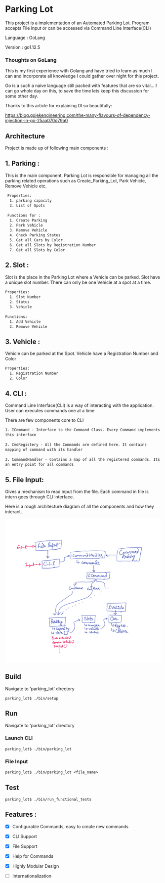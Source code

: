 # Parking Lot

This project is a implementation of an Automated Parking Lot.
Program accepts File input or can be accessed via Command Line Interface(CLI)

Language : GoLang

Version : go1.12.5


### Thoughts on GoLang
This is my first experience with Golang and have tried to learn as much I can and incorporate all knowledge I could gather over night for this project. 

Go is a such a naive language still packed with features that are so vital...
I can go whole day on this, to save the time lets keep this discussion for some other day.

Thanks to this article for explaining DI so beautifully:

https://blog.gojekengineering.com/the-many-flavours-of-dependency-injection-in-go-25aa070d79a0
  


## Architecture

Project is made up of following main components : 

## 1. Parking : 
 
   This is the main component. Parking Lot is responsible for managing all the parking related operations such as Create_Parking_Lot, Park Vehicle, Remove Vehicle etc.

     Properties:
      1. parking capacity
      2. List of Spots

     Functions for :  
      1. Create Parking
      2. Park Vehicle
      3. Remove Vehicle
      4. Check Parking Status
      5. Get all Cars by Color
      6. Get all Slots by Registration Number
      7. Get all Slots by Color

## 2. Slot : 

  Slot is the place in the Parking Lot where a Vehicle can be parked. Slot have a unique slot number. There can only be one Vehicle at a spot at a time.

    Properties:
      1. Slot Number
      2. Status
      3. Vehicle

    Functions: 
      1. Add Vehicle
      2. Remove Vehicle
    
## 3. Vehicle :

  Vehicle can be parked at the Spot. Vehicle have a Registration Number and Color

    Properties:
      1. Registration Number
      2. Color
   
## 4. CLI :

  Command Line Interface(CLI) is a way of interacting with the application.
  User can executes commands one at a time

  There are few components core to CLI

    1. ICommand - Interface to the Command Class. Every Command implements this interface
   
    2. CmdRegistery - All the Commands are defined here. It contains mapping of command with its handler

    3. CommandHandler - Contains a map of all the registered commands. Its an entry point for all commands

## 5. File Input:

  Gives a mechanism to read input from the file. Each command in file is intern goes through CLI interface.


  Here is a rough architecture diagram of all the components and how they interact.

![Architecture](/architecture.png)


## Build


Navigate to 'parking_lot' directory
``` 
parking_lot$ ./bin/setup
```

## Run

Navigate to 'parking_lot' directory

### Launch CLI
``` 
parking_lot$ ./bin/parking_lot
```

### File Input

``` 
parking_lot$ ./bin/parking_lot <file_name>
```

## Test


``` 
parking_lot$ ./bin/run_functional_tests
```


## Features : 

- [x] Configurable Commands, easy to create new commands
- [x] CLI Support
- [x] File Support
- [x] Help for Commands
- [x] Highly Modular Design
- [ ] Internationalization

